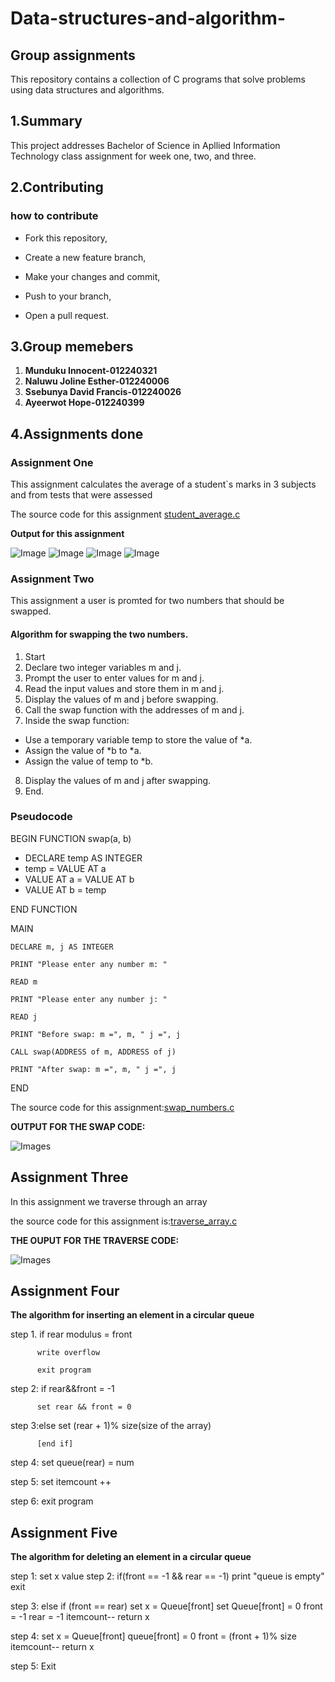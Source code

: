 # Data-structures-and-algorithm-

## Group assignments
This repository contains a collection of C programs that solve problems using data structures and algorithms.

## 1.Summary

This project addresses Bachelor of Science in Apllied Information Technology class assignment for week one, two, and three.

## 2.Contributing

### how to contribute

 - Fork this repository,

 - Create a new feature branch,

 - Make your changes and commit,

 - Push to your branch,

 - Open a pull request.

## 3.Group memebers
1. **Munduku Innocent-012240321**
2. **Naluwu Joline Esther-012240006**
3. **Ssebunya David Francis-012240026**
4. **Ayeerwot Hope-012240399**

## 4.Assignments done

### Assignment One 

This assignment calculates the average of a student`s marks in 3 subjects and from  tests that were assessed

The source code for this assignment [student_average.c](https://github.com/munduku-coder/Data_structures-algorithms/blob/main/student_average.c)


**Output for this assignment**

![Image](Images/Screenshot%202025-03-20%20205159.png)
![Image](Images/Screenshot%202025-03-20%20205447.png)
![Image](Images/Screenshot%202025-03-20%20205630.png)
![Image](Images/Screenshot%202025-03-20%20205647.png)


### Assignment Two

This assignment a user is promted for two numbers that should be swapped. 

#### Algorithm for swapping the two numbers.

1. Start
2. Declare two integer variables m and j.
3. Prompt the user to enter values for m and j.
4. Read the input values and store them in m and j.
5. Display the values of m and j before swapping.
6. Call the swap function with the addresses of m and j.
7. Inside the swap function:
- Use a temporary variable temp to store the value of *a.
- Assign the value of *b to *a.
- Assign the value of temp to *b.

8. Display the values of m and j after swapping.
9. End.

### Pseudocode

BEGIN
FUNCTION swap(a, b)

   - DECLARE temp AS INTEGER
   - temp = VALUE AT a
   - VALUE AT a = VALUE AT b
   - VALUE AT b = temp

END FUNCTION

MAIN

    DECLARE m, j AS INTEGER

    PRINT "Please enter any number m: "

    READ m

    PRINT "Please enter any number j: "

    READ j

    PRINT "Before swap: m =", m, " j =", j

    CALL swap(ADDRESS of m, ADDRESS of j)

    PRINT "After swap: m =", m, " j =", j
END

The source code for this assignment:[swap_numbers.c](https://github.com/munduku-coder/Data_structures-algorithms/blob/main/swap_numbers.c)


**OUTPUT FOR THE SWAP CODE:**

![Images](Images/Screenshot%202025-03-20%20213638.png)

## Assignment Three

In this assignment we traverse through an array

the source code for this assignment is:[traverse_array.c](https://github.com/munduku-coder/Data_structures-algorithms/blob/main/traversing_array.c)

**THE OUPUT FOR THE TRAVERSE CODE:**

![Images](Images/Screenshot%202025-03-20%20215634.png)

## Assignment Four
**The algorithm for inserting an element in a circular queue**

step 1. if  rear modulus = front

          write overflow

          exit program

step 2: if rear&&front = -1

          set rear && front = 0

step 3:else 
          set (rear + 1)% size(size of the array)

          [end if]

step 4: set queue(rear) = num

step 5: set itemcount ++

step 6: exit program

## Assignment Five
**The algorithm for deleting an element in a circular queue**

step 1: set x value
step 2: if(front == -1 && rear == -1)
    print "queue is empty"
    exit

step 3: else if (front == rear)
    set x = Queue[front]
    set Queue[front] = 0
    front = -1
    rear = -1
    itemcount--
    return x

step 4: set x = Queue[front]
    queue[front] = 0
    front = (front + 1)% size
    itemcount--
    return x
    
step 5: Exit